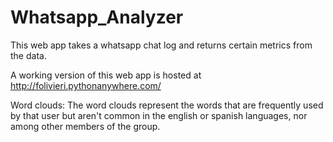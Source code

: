 # Whatsapp_Analyzer

This web app takes a whatsapp chat log and returns certain metrics from the data.

A working version of this web app is hosted at http://folivieri.pythonanywhere.com/

Word clouds: The word clouds represent the words that are frequently used by that user but aren't common in the english or spanish languages,
nor among other members of the group.
